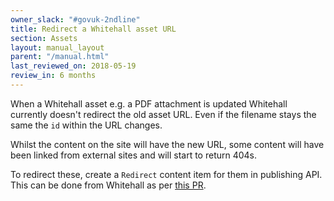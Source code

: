 ```yaml
---
owner_slack: "#govuk-2ndline"
title: Redirect a Whitehall asset URL
section: Assets
layout: manual_layout
parent: "/manual.html"
last_reviewed_on: 2018-05-19
review_in: 6 months
---
```


When a Whitehall asset e.g. a PDF attachment is updated Whitehall currently doesn't
redirect the old asset URL. Even if the filename stays the same the `id` within the URL
changes.

Whilst the content on the site will have the new URL, some content will have
been linked from external sites and will start to return 404s.

To redirect these, create a `Redirect` content item for them in publishing API.
This can be done from Whitehall as per [this PR](https://github.com/alphagov/whitehall/pull/3505).
